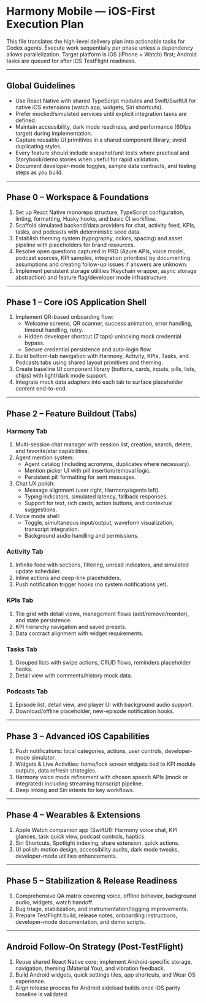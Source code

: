 # Harmony Mobile — iOS-First Execution Plan

This file translates the high-level delivery plan into actionable tasks for Codex agents. Execute work sequentially per phase unless a dependency allows parallelization. Target platform is iOS (iPhone + Watch) first; Android tasks are queued for after iOS TestFlight readiness.

---

## Global Guidelines
- Use React Native with shared TypeScript modules and Swift/SwiftUI for native iOS extensions (watch app, widgets, Siri shortcuts).
- Prefer mocked/simulated services until explicit integration tasks are defined.
- Maintain accessibility, dark mode readiness, and performance (60fps target) during implementation.
- Capture reusable UI primitives in a shared component library; avoid duplicating styles.
- Every feature should include snapshot/unit tests where practical and Storybook/demo stories when useful for rapid validation.
- Document developer-mode toggles, sample data contracts, and testing steps as you build.

---

## Phase 0 – Workspace & Foundations
1. Set up React Native monorepo structure, TypeScript configuration, linting, formatting, Husky hooks, and basic CI workflow.
2. Scaffold simulated backend/data providers for chat, activity feed, KPIs, tasks, and podcasts with deterministic seed data.
3. Establish theming system (typography, colors, spacing) and asset pipeline with placeholders for brand resources.
4. Resolve open questions captured in PRD (Azure APIs, voice model, podcast sources, KPI samples, integration priorities) by documenting assumptions and creating follow-up issues if answers are unknown.
5. Implement persistent storage utilities (Keychain wrapper, async storage abstraction) and feature flag/developer mode infrastructure.

---

## Phase 1 – Core iOS Application Shell
1. Implement QR-based onboarding flow:
   - Welcome screens, QR scanner, success animation, error handling, timeout handling, retry.
   - Hidden developer shortcut (7 taps) unlocking mock credential bypass.
   - Secure credential persistence and auto-login flow.
2. Build bottom-tab navigation with Harmony, Activity, KPIs, Tasks, and Podcasts tabs using shared layout primitives and theming.
3. Create baseline UI component library (buttons, cards, inputs, pills, lists, chips) with light/dark mode support.
4. Integrate mock data adapters into each tab to surface placeholder content end-to-end.

---

## Phase 2 – Feature Buildout (Tabs)
### Harmony Tab
1. Multi-session chat manager with session list, creation, search, delete, and favorite/star capabilities.
2. Agent mention system:
   - Agent catalog (including acronyms, duplicates where necessary).
   - Mention picker UI with pill insertion/removal logic.
   - Persistent pill formatting for sent messages.
3. Chat UX polish:
   - Message alignment (user right, Harmony/agents left).
   - Typing indicators, simulated latency, fallback responses.
   - Support for text, rich cards, action buttons, and contextual suggestions.
4. Voice mode shell:
   - Toggle, simultaneous input/output, waveform visualization, transcript integration.
   - Background audio handling and permissions.

### Activity Tab
1. Infinite feed with sections, filtering, unread indicators, and simulated update scheduler.
2. Inline actions and deep-link placeholders.
3. Push notification trigger hooks (no system notifications yet).

### KPIs Tab
1. Tile grid with detail views, management flows (add/remove/reorder), and state persistence.
2. KPI hierarchy navigation and saved presets.
3. Data contract alignment with widget requirements.

### Tasks Tab
1. Grouped lists with swipe actions, CRUD flows, reminders placeholder hooks.
2. Detail view with comments/history mock data.

### Podcasts Tab
1. Episode list, detail view, and player UI with background audio support.
2. Download/offline placeholder, new-episode notification hooks.

---

## Phase 3 – Advanced iOS Capabilities
1. Push notifications: local categories, actions, user controls, developer-mode simulator.
2. Widgets & Live Activities: home/lock screen widgets tied to KPI module outputs, data refresh strategies.
3. Harmony voice mode refinement with chosen speech APIs (mock or integrated) including streaming transcript pipeline.
4. Deep linking and Siri intents for key workflows.

---

## Phase 4 – Wearables & Extensions
1. Apple Watch companion app (SwiftUI): Harmony voice chat, KPI glances, task quick view, podcast controls, haptics.
2. Siri Shortcuts, Spotlight indexing, share extension, quick actions.
3. UI polish: motion design, accessibility audits, dark mode tweaks, developer-mode utilities enhancements.

---

## Phase 5 – Stabilization & Release Readiness
1. Comprehensive QA matrix covering voice, offline behavior, background audio, widgets, watch handoff.
2. Bug triage, stabilization, and instrumentation/logging improvements.
3. Prepare TestFlight build, release notes, onboarding instructions, developer-mode documentation, and demo scripts.

---

## Android Follow-On Strategy (Post-TestFlight)
1. Reuse shared React Native core; implement Android-specific storage, navigation, theming (Material You), and vibration feedback.
2. Build Android widgets, quick settings tiles, app shortcuts, and Wear OS experience.
3. Align release process for Android sideload builds once iOS parity baseline is validated.

